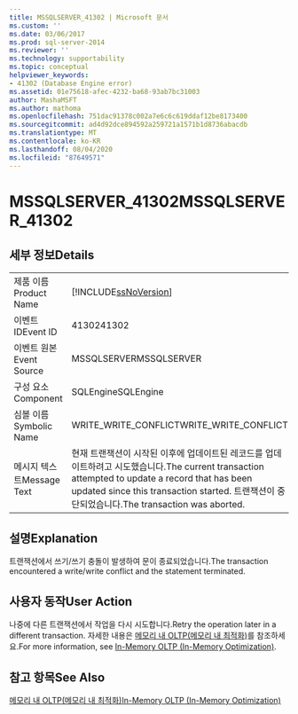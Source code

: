```yaml
---
title: MSSQLSERVER_41302 | Microsoft 문서
ms.custom: ''
ms.date: 03/06/2017
ms.prod: sql-server-2014
ms.reviewer: ''
ms.technology: supportability
ms.topic: conceptual
helpviewer_keywords:
- 41302 (Database Engine error)
ms.assetid: 01e75618-afec-4232-ba68-93ab7bc31003
author: MashaMSFT
ms.author: mathoma
ms.openlocfilehash: 751dac91378c002a7e6c6c619ddaf12be8173400
ms.sourcegitcommit: ad4d92dce894592a259721a1571b1d8736abacdb
ms.translationtype: MT
ms.contentlocale: ko-KR
ms.lasthandoff: 08/04/2020
ms.locfileid: "87649571"
---
```

# <a name="mssqlserver_41302"></a><span data-ttu-id="6e924-102">MSSQLSERVER_41302</span><span class="sxs-lookup"><span data-stu-id="6e924-102">MSSQLSERVER_41302</span></span>
    
## <a name="details"></a><span data-ttu-id="6e924-103">세부 정보</span><span class="sxs-lookup"><span data-stu-id="6e924-103">Details</span></span>  
  
|||  
|-|-|  
|<span data-ttu-id="6e924-104">제품 이름</span><span class="sxs-lookup"><span data-stu-id="6e924-104">Product Name</span></span>|[!INCLUDE[ssNoVersion](../../includes/ssnoversion-md.md)]|  
|<span data-ttu-id="6e924-105">이벤트 ID</span><span class="sxs-lookup"><span data-stu-id="6e924-105">Event ID</span></span>|<span data-ttu-id="6e924-106">41302</span><span class="sxs-lookup"><span data-stu-id="6e924-106">41302</span></span>|  
|<span data-ttu-id="6e924-107">이벤트 원본</span><span class="sxs-lookup"><span data-stu-id="6e924-107">Event Source</span></span>|<span data-ttu-id="6e924-108">MSSQLSERVER</span><span class="sxs-lookup"><span data-stu-id="6e924-108">MSSQLSERVER</span></span>|  
|<span data-ttu-id="6e924-109">구성 요소</span><span class="sxs-lookup"><span data-stu-id="6e924-109">Component</span></span>|<span data-ttu-id="6e924-110">SQLEngine</span><span class="sxs-lookup"><span data-stu-id="6e924-110">SQLEngine</span></span>|  
|<span data-ttu-id="6e924-111">심볼 이름</span><span class="sxs-lookup"><span data-stu-id="6e924-111">Symbolic Name</span></span>|<span data-ttu-id="6e924-112">WRITE_WRITE_CONFLICT</span><span class="sxs-lookup"><span data-stu-id="6e924-112">WRITE_WRITE_CONFLICT</span></span>|  
|<span data-ttu-id="6e924-113">메시지 텍스트</span><span class="sxs-lookup"><span data-stu-id="6e924-113">Message Text</span></span>|<span data-ttu-id="6e924-114">현재 트랜잭션이 시작된 이후에 업데이트된 레코드를 업데이트하려고 시도했습니다.</span><span class="sxs-lookup"><span data-stu-id="6e924-114">The current transaction attempted to update a record that has been updated since this transaction started.</span></span> <span data-ttu-id="6e924-115">트랜잭션이 중단되었습니다.</span><span class="sxs-lookup"><span data-stu-id="6e924-115">The transaction was aborted.</span></span>|  
  
## <a name="explanation"></a><span data-ttu-id="6e924-116">설명</span><span class="sxs-lookup"><span data-stu-id="6e924-116">Explanation</span></span>  
 <span data-ttu-id="6e924-117">트랜잭션에서 쓰기/쓰기 충돌이 발생하여 문이 종료되었습니다.</span><span class="sxs-lookup"><span data-stu-id="6e924-117">The transaction encountered a write/write conflict and the statement terminated.</span></span>  
  
## <a name="user-action"></a><span data-ttu-id="6e924-118">사용자 동작</span><span class="sxs-lookup"><span data-stu-id="6e924-118">User Action</span></span>  
 <span data-ttu-id="6e924-119">나중에 다른 트랜잭션에서 작업을 다시 시도합니다.</span><span class="sxs-lookup"><span data-stu-id="6e924-119">Retry the operation later in a different transaction.</span></span> <span data-ttu-id="6e924-120">자세한 내용은 [메모리 내 OLTP&#40;메모리 내 최적화&#41;](../in-memory-oltp/in-memory-oltp-in-memory-optimization.md)를 참조하세요.</span><span class="sxs-lookup"><span data-stu-id="6e924-120">For more information, see [In-Memory OLTP &#40;In-Memory Optimization&#41;](../in-memory-oltp/in-memory-oltp-in-memory-optimization.md).</span></span>  
  
## <a name="see-also"></a><span data-ttu-id="6e924-121">참고 항목</span><span class="sxs-lookup"><span data-stu-id="6e924-121">See Also</span></span>  
 [<span data-ttu-id="6e924-122">메모리 내 OLTP&#40;메모리 내 최적화&#41;</span><span class="sxs-lookup"><span data-stu-id="6e924-122">In-Memory OLTP &#40;In-Memory Optimization&#41;</span></span>](../in-memory-oltp/in-memory-oltp-in-memory-optimization.md)  
  
  
